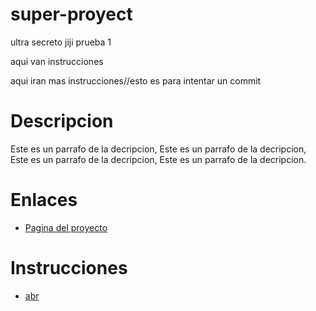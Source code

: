 # super-proyect
ultra secreto jiji prueba 1

aqui van instrucciones

aqui iran mas instrucciones//esto es para intentar un commit

# Descripcion 

Este es un parrafo de la decripcion, Este es un parrafo de la decripcion, Este es un parrafo de la decripcion, Este es un parrafo de la decripcion.

# Enlaces 
- [Pagina del proyecto](https://www.capgemini.com/)

# Instrucciones

- [abr](https://svgsilh.com/es/image/1327960.html)